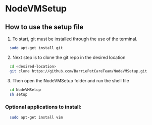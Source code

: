 # NodeVMSetup
## How to use the setup file
1. To start, git must be installed through the use of the terminal.
  ```bash
    sudo apt-get install git
  ```
2. Next step is to clone the git repo in the desired location
  ```bash
    cd <desired-location>
    git clone https://github.com/BarriePetCareTeam/NodeVMSetup.git
  ```
3. Then open the NodeVMSetup folder and run the shell file
  ```bash
    cd NodeVMSetup
    sh setup
  ```

### Optional applications to install: 
```bash
  sudo apt-get install vim
```
